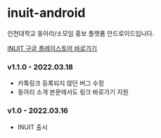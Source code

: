 # inuit-android
인천대학교 동아리/소모임 홍보 플랫폼 안드로이드입니다.

[INUIT 구글 플레이스토어 바로가기](https://play.google.com/store/apps/details?id=com.inu.appcenter.inuit)

### v1.1.0 - 2022.03.18
- 카톡링크 등록되지 않던 버그 수정
- 동아리 소개 본문에서도 링크 바로가기 지원

### v1.0 - 2022.03.16
- INUIT 출시

